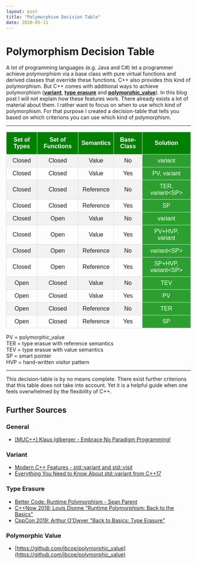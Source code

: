 ```yaml
---
layout: post
title: "Polymorphism Decision Table"
date: 2020-05-11
---
```


# Polymorphism Decision Table
A lot of programming languages (e.g. Java and C#) let a programmer achieve polymorphism via a base class
with pure virtual functions and derived classes that override these functions. C++ also provides this kind of polymorphism.
But C++ comes with additional ways to achieve polymorphism (**[variant](#variant)**, **[type erasure](#type-erasure)** and **[polymorphic_value](#polymorphic-value)**).
In this blog post I will not explain how these features work. There already exists a lot of material about them.
I rather want to focus on when to use which kind of polymorphism.
For that purpose I created a decision-table that tells you based on which criterions you can use which kind of polymorphism.

---

<style>
#customers {
  font-family: "Trebuchet MS", Arial, Helvetica, sans-serif;
  border-collapse: collapse;
  width: 100%;
}

#customers td, #customers th {
  border: 1px solid #ddd;
  padding: 8px;
  text-align:center;
}

#customers tr:nth-child(even){background-color: #f2f2f2;}

#customers tr:hover {background-color: #ddd;}

#customers th {
  padding-top: 12px;
  padding-bottom: 12px;
  background-color: green;
  color: white;
}

#customers td:nth-child(5) {
  background-color: #2C9F30;
  color: white;
  
}

</style>

<table id="customers">
  <tr>
    <th>Set of Types</th>
    <th>Set of Functions</th>
    <th>Semantics</th>
    <th>Base-Class</th>
    <th>Solution</th>
  </tr>
  <tr>
    <td>Closed</td>
    <td>Closed</td>
    <td>Value</td>
    <td>No</td>
    <td>variant</td>
  </tr>
  <tr>
    <td>Closed</td>
    <td>Closed</td>
    <td>Value</td>
    <td>Yes</td>
    <td>PV, variant</td>
  </tr>
  <tr>
    <td>Closed</td>
    <td>Closed</td>
    <td>Reference</td>
    <td>No</td>
    <td>TER, variant&lt;SP&gt;</td>
  </tr>
  <tr>
    <td>Closed</td>
    <td>Closed</td>
    <td>Reference</td>
    <td>Yes</td>
    <td>SP</td>
  </tr>
  <tr>
    <td>Closed</td>
    <td>Open</td>
    <td>Value</td>
    <td>No</td>
    <td>variant</td>
  </tr>
  <tr>
    <td>Closed</td>
    <td>Open</td>
    <td>Value</td>
    <td>Yes</td>
    <td>PV+HVP, variant</td>
  </tr>
  <tr>
    <td>Closed</td>
    <td>Open</td>
    <td>Reference</td>
    <td>No</td>
    <td>variant&lt;SP&gt;</td>
  </tr>
  <tr>
    <td>Closed</td>
    <td>Open</td>
    <td>Reference</td>
    <td>Yes</td>
    <td>SP+HVP, variant&lt;SP&gt;</td>
  </tr>
  <tr>
    <td>Open</td>
    <td>Closed</td>
    <td>Value</td>
    <td>No</td>
    <td>TEV</td>
  </tr>
  <tr>
    <td>Open</td>
    <td>Closed</td>
    <td>Value</td>
    <td>Yes</td>
    <td>PV</td>
  </tr>
  <tr>
    <td>Open</td>
    <td>Closed</td>
    <td>Reference</td>
    <td>No</td>
    <td>TER</td>
  </tr>
  <tr>
    <td>Open</td>
    <td>Closed</td>
    <td>Reference</td>
    <td>Yes</td>
    <td>SP</td>
  </tr>
</table>


PV = polymorphic_value  
TER = type erasue with reference semantics  
TEV = type erasue with value semantics  
SP = smart pointer  
HVP = hand-written visitor pattern

---

This decision-table is by no means complete. There exist further criterions that this table does not take into account.
Yet it is a helpful guide when one feels overwhelmed by the flexibility of C++.


## Further Sources

### General
- [[MUC++] Klaus Iglberger - Embrace No Paradigm Programming!](https://www.youtube.com/watch?v=fwXaRH5ffJM)

### Variant
- [Modern C++ Features - std\::variant and std::visit](https://arne-mertz.de/2018/05/modern-c-features-stdvariant-and-stdvisit/)
- [Everything You Need to Know About std::variant from C++17]( https://www.bfilipek.com/2018/06/variant.html)

### Type Erasure
- [Better Code: Runtime Polymorphism - Sean Parent](https://www.youtube.com/watch?v=QGcVXgEVMJg)
- [C++Now 2018: Louis Dionne "Runtime Polymorphism: Back to the Basics"](https://www.youtube.com/watch?v=OtU51Ytfe04)
- [CppCon 2019: Arthur O'Dwyer "Back to Basics: Type Erasure"](https://www.youtube.com/watch?v=tbUCHifyT24)

### Polymorphic Value
- [https://github.com/jbcoe/polymorphic_value](https://github.com/jbcoe/polymorphic_value)

